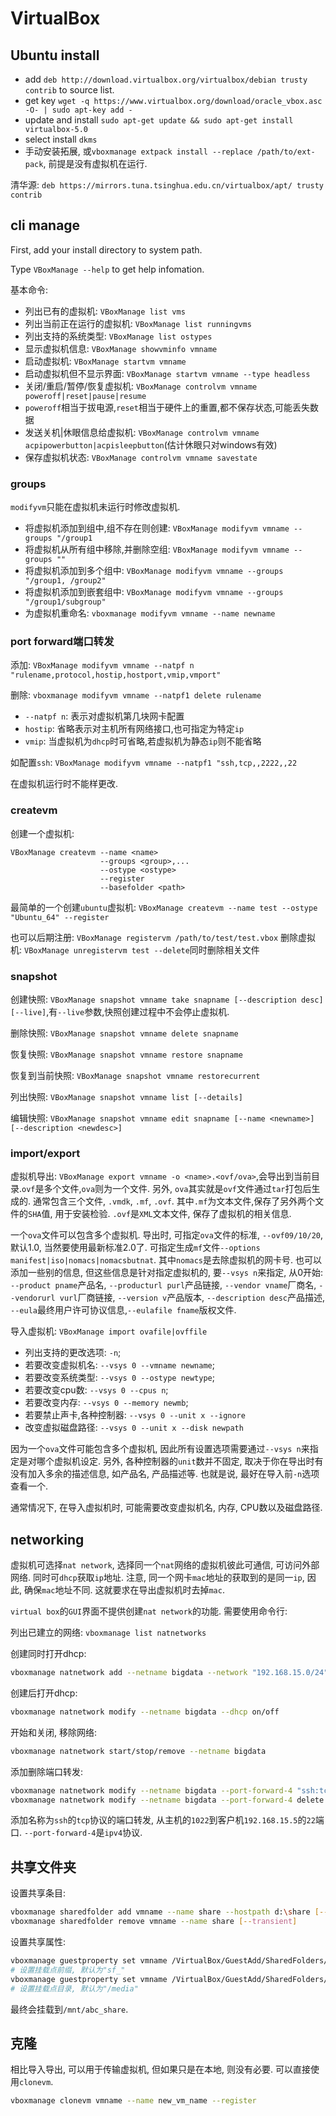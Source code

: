 # VirtualBox

## Ubuntu install

* add `deb http://download.virtualbox.org/virtualbox/debian trusty contrib` to source list.
* get key `wget -q https://www.virtualbox.org/download/oracle_vbox.asc -O- | sudo apt-key add -`
* update and install `sudo apt-get update && sudo apt-get install virtualbox-5.0`
* select install `dkms`
* 手动安装拓展, 或`vboxmanage extpack install --replace /path/to/ext-pack`, 前提是没有虚拟机在运行.

清华源: `deb https://mirrors.tuna.tsinghua.edu.cn/virtualbox/apt/ trusty contrib`

## cli manage

First, add your install directory to system path.

Type `VBoxManage --help` to get help infomation.

基本命令:

* 列出已有的虚拟机: `VBoxManage list vms`
* 列出当前正在运行的虚拟机: `VBoxManage list runningvms`
* 列出支持的系统类型: `VBoxManage list ostypes`
* 显示虚拟机信息: `VBoxManage showvminfo vmname`
* 启动虚拟机: `VBoxManage startvm vmname`
* 启动虚拟机但不显示界面: `VBoxManage startvm vmname --type headless`
* 关闭/重启/暂停/恢复虚拟机: `VBoxManage controlvm vmname poweroff|reset|pause|resume`
* `poweroff`相当于拔电源,`reset`相当于硬件上的重置,都不保存状态,可能丢失数据
* 发送关机|休眼信息给虚拟机: `VBoxManage controlvm vmname acpipowerbutton|acpisleepbutton`(估计休眼只对windows有效)
* 保存虚拟机状态: `VBoxManage controlvm vmname savestate`

### groups

`modifyvm`只能在虚拟机未运行时修改虚拟机.

* 将虚拟机添加到组中,组不存在则创建: `VBoxManage modifyvm vmname --groups "/group1`
* 将虚拟机从所有组中移除,并删除空组: `VBoxManage modifyvm vmname --groups ""`
* 将虚拟机添加到多个组中: `VBoxManage modifyvm vmname --groups "/group1, /group2"`
* 将虚拟机添加到嵌套组中: `VBoxManage modifyvm vmname --groups "/group1/subgroup"`
* 为虚拟机重命名: `vboxmanage modifyvm vmname --name newname`

### port forward端口转发

添加: `VBoxManage modifyvm vmname --natpf n "rulename,protocol,hostip,hostport,vmip,vmport"`

删除: `vboxmanage modifyvm vmname --natpf1 delete rulename`

* `--natpf n`: 表示对虚拟机第几块网卡配置
* `hostip`: 省略表示对主机所有网络接口,也可指定为特定`ip`
* `vmip`: 当虚拟机为`dhcp`时可省略,若虚拟机为静态`ip`则不能省略

如配置`ssh`: `VBoxManage modifyvm vmname --natpf1 "ssh,tcp,,2222,,22`

在虚拟机运行时不能样更改.

### createvm

创建一个虚拟机:

    VBoxManage createvm --name <name>
                        --groups <group>,...
                        --ostype <ostype>
                        --register
                        --basefolder <path>

最简单的一个创建`ubuntu`虚拟机: `VBoxManage createvm --name test --ostype "Ubuntu_64" --register`

也可以后期注册: `VBoxManage registervm /path/to/test/test.vbox`
删除虚拟机: `VBoxManage unregistervm test --delete`同时删除相关文件

### snapshot

创建快照: `VBoxManage snapshot vmname take snapname [--description desc] [--live]`,有`--live`参数,快照创建过程中不会停止虚拟机.

删除快照: `VBoxManage snapshot vmname delete snapname`

恢复快照: `VBoxManage snapshot vmname restore snapname`

恢复到当前快照: `VBoxManage snapshot vmname restorecurrent`

列出快照: `VBoxManage snapshot vmname list [--details]`

编辑快照: `VBoxManage snapshot vmname edit snapname [--name <newname>] [--description <newdesc>]`

### import/export

虚拟机导出: `VBoxManage export vmname -o <name>.<ovf/ova>`,会导出到当前目录.`ovf`是多个文件,`ova`则为一个文件. 另外, `ova`其实就是`ovf`文件通过`tar`打包后生成的. 通常包含三个文件, `.vmdk`, `.mf`, `.ovf`. 其中`.mf`为文本文件,保存了另外两个文件的`SHA`值, 用于安装检验. `.ovf`是`XML`文本文件, 保存了虚拟机的相关信息.

一个`ova`文件可以包含多个虚拟机. 导出时, 可指定`ova`文件的标准, `--ovf09/10/20`, 默认1.0, 当然要使用最新标准2.0了. 可指定生成`mf`文件`--options manifest|iso|nomacs|nomacsbutnat`. 其中`nomacs`是去除虚拟机的网卡号. 也可以添加一些别的信息, 但这些信息是针对指定虚拟机的, 要`--vsys n`来指定, 从0开始: `--product pname`产品名, `--producturl purl`产品链接, `--vendor vname`厂商名, `--vendorurl vurl`厂商链接, `--version v`产品版本, `--description desc`产品描述, `--eula`最终用户许可协议信息,`--eulafile fname`版权文件.

导入虚拟机: `VBoxManage import ovafile|ovffile`

* 列出支持的更改选项: `-n`;
* 若要改变虚拟机名: `--vsys 0 --vmname newname`;
* 若要改变系统类型: `--vsys 0 --ostype newtype`;
* 若要改变cpu数: `--vsys 0 --cpus n`;
* 若要改变内存: `--vsys 0 --memory newmb`;
* 若要禁止声卡,各种控制器: `--vsys 0 --unit x --ignore`
* 改变虚拟磁盘路径: `--vsys 0 --unit x --disk newpath`

因为一个`ova`文件可能包含多个虚拟机, 因此所有设置选项需要通过`--vsys n`来指定是对哪个虚拟机设定. 另外, 各种控制器的`unit`数并不固定, 取决于你在导出时有没有加入多余的描述信息, 如产品名, 产品描述等. 也就是说, 最好在导入前`-n`选项查看一个.

通常情况下, 在导入虚拟机时, 可能需要改变虚拟机名, 内存, CPU数以及磁盘路径.

## networking

虚拟机可选择`nat network`, 选择同一个`nat`网络的虚拟机彼此可通信, 可访问外部网络. 同时可`dhcp`获取`ip`地址. 注意, 同一个网卡`mac`地址的获取到的是同一`ip`, 因此, 确保`mac`地址不同. 这就要求在导出虚拟机时去掉`mac`.

`virtual box`的`GUI`界面不提供创建`nat network`的功能. 需要使用命令行:

列出已建立的网络: `vboxmanage list natnetworks`

创建同时打开dhcp:

```sh
vboxmanage natnetwork add --netname bigdata --network "192.168.15.0/24" --enable --dhcp on
```

创建后打开dhcp:

```sh
vboxmanage natnetwork modify --netname bigdata --dhcp on/off
```

开始和关闭, 移除网络:

```sh
vboxmanage natnetwork start/stop/remove --netname bigdata
```

添加删除端口转发:

```sh
vboxmanage natnetwork modify --netname bigdata --port-forward-4 "ssh:tcp:[]:1022:[192.168.15.5]:22"
vboxmanage natnetwork modify --netname bigdata --port-forward-4 delete ssh
```

添加名称为`ssh`的`tcp`协议的端口转发, 从主机的`1022`到客户机`192.168.15.5`的`22`端口. `--port-forward-4`是`ipv4`协议.

## 共享文件夹

设置共享条目:

```sh
vboxmanage sharedfolder add vmname --name share --hostpath d:\share [--transient] [--readonly] [--automount]
vboxmanage sharedfolder remove vmname --name share [--transient]
```

设置共享属性:

```sh
vboxmanage guestproperty set vmname /VirtualBox/GuestAdd/SharedFolders/MountPrefix "abc_"
# 设置挂载点前缀, 默认为"sf_"
vboxmanage guestproperty set vmname /VirtualBox/GuestAdd/SharedFolders/MountDir "/mnt"
# 设置挂载点目录, 默认为"/media"
```

最终会挂载到`/mnt/abc_share`.

## 克隆

相比导入导出, 可以用于传输虚拟机, 但如果只是在本地, 则没有必要. 可以直接使用`clonevm`.

```sh
vboxmanage clonevm vmname --name new_vm_name --register
```